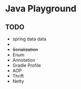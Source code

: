 # Java Playground


## TODO 

- spring data data
- 
- ~~Serialization~~
- Enum
- Annotation
- Gradle Profile
- AOP
- Thrift
- Netty